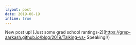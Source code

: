 ```yaml
---
layout: post
date: 2019-06-19
inline: true
---
```

New post up! [Just some grad school rantings-2](https://grep-aarkash.github.io/blog/2019/Talking-vs- Speaking!/)

